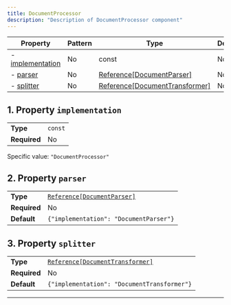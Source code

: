 ```yaml
---
title: DocumentProcessor
description: "Description of DocumentProcessor component"
---
```


| Property                             | Pattern | Type                           | Deprecated | Definition | Title/Description |
| ------------------------------------ | ------- | ------------------------------ | ---------- | ---------- | ----------------- |
| - [implementation](#implementation ) | No      | const                          | No         | -          | -                 |
| - [parser](#parser )                 | No      | [Reference[DocumentParser]](/docs/components/documentparser/overview)      | No         | -          | -                 |
| - [splitter](#splitter )             | No      | [Reference[DocumentTransformer]](/docs/components/documenttransformer/overview) | No         | -          | -                 |

## <a name="implementation"></a>1. Property `implementation`

|              |         |
| ------------ | ------- |
| **Type**     | `const` |
| **Required** | No      |

Specific value: `"DocumentProcessor"`

## <a name="parser"></a>2. Property `parser`

|              |                                        |
| ------------ | -------------------------------------- |
| **Type**     | [`Reference[DocumentParser]`](/docs/components/documentparser/overview)            |
| **Required** | No                                     |
| **Default**  | `{"implementation": "DocumentParser"}` |

## <a name="splitter"></a>3. Property `splitter`

|              |                                             |
| ------------ | ------------------------------------------- |
| **Type**     | [`Reference[DocumentTransformer]`](/docs/components/documenttransformer/overview)            |
| **Required** | No                                          |
| **Default**  | `{"implementation": "DocumentTransformer"}` |

----------------------------------------------------------------------------------------------------------------------------
